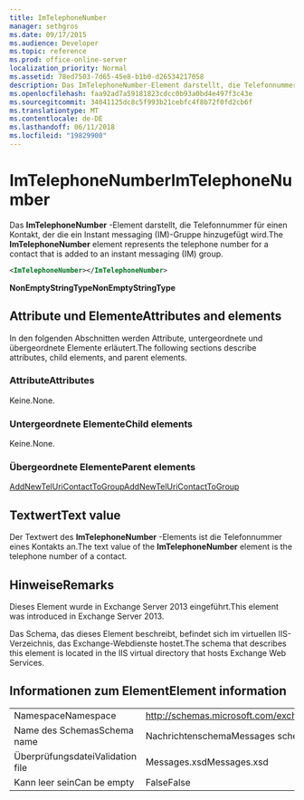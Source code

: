 ```yaml
---
title: ImTelephoneNumber
manager: sethgros
ms.date: 09/17/2015
ms.audience: Developer
ms.topic: reference
ms.prod: office-online-server
localization_priority: Normal
ms.assetid: 78ed7503-7d65-45e8-b1b0-d26534217058
description: Das ImTelephoneNumber-Element darstellt, die Telefonnummer für einen Kontakt, der die ein Instant messaging (IM)-Gruppe hinzugefügt wird.
ms.openlocfilehash: faa92ad7a59181823cdcc0b93a0bd4e497f3c43e
ms.sourcegitcommit: 34041125dc8c5f993b21cebfc4f8b72f0fd2cb6f
ms.translationtype: MT
ms.contentlocale: de-DE
ms.lasthandoff: 06/11/2018
ms.locfileid: "19829900"
---
```

# <a name="imtelephonenumber"></a><span data-ttu-id="2c5d4-103">ImTelephoneNumber</span><span class="sxs-lookup"><span data-stu-id="2c5d4-103">ImTelephoneNumber</span></span>

<span data-ttu-id="2c5d4-104">Das **ImTelephoneNumber** -Element darstellt, die Telefonnummer für einen Kontakt, der die ein Instant messaging (IM)-Gruppe hinzugefügt wird.</span><span class="sxs-lookup"><span data-stu-id="2c5d4-104">The **ImTelephoneNumber** element represents the telephone number for a contact that is added to an instant messaging (IM) group.</span></span> 
  
```XML
<ImTelephoneNumber></ImTelephoneNumber>
```

 <span data-ttu-id="2c5d4-105">**NonEmptyStringType**</span><span class="sxs-lookup"><span data-stu-id="2c5d4-105">**NonEmptyStringType**</span></span>
## <a name="attributes-and-elements"></a><span data-ttu-id="2c5d4-106">Attribute und Elemente</span><span class="sxs-lookup"><span data-stu-id="2c5d4-106">Attributes and elements</span></span>

<span data-ttu-id="2c5d4-107">In den folgenden Abschnitten werden Attribute, untergeordnete und übergeordnete Elemente erläutert.</span><span class="sxs-lookup"><span data-stu-id="2c5d4-107">The following sections describe attributes, child elements, and parent elements.</span></span>
  
### <a name="attributes"></a><span data-ttu-id="2c5d4-108">Attribute</span><span class="sxs-lookup"><span data-stu-id="2c5d4-108">Attributes</span></span>

<span data-ttu-id="2c5d4-109">Keine.</span><span class="sxs-lookup"><span data-stu-id="2c5d4-109">None.</span></span>
  
### <a name="child-elements"></a><span data-ttu-id="2c5d4-110">Untergeordnete Elemente</span><span class="sxs-lookup"><span data-stu-id="2c5d4-110">Child elements</span></span>

<span data-ttu-id="2c5d4-111">Keine.</span><span class="sxs-lookup"><span data-stu-id="2c5d4-111">None.</span></span>
  
### <a name="parent-elements"></a><span data-ttu-id="2c5d4-112">Übergeordnete Elemente</span><span class="sxs-lookup"><span data-stu-id="2c5d4-112">Parent elements</span></span>

[<span data-ttu-id="2c5d4-113">AddNewTelUriContactToGroup</span><span class="sxs-lookup"><span data-stu-id="2c5d4-113">AddNewTelUriContactToGroup</span></span>](addnewteluricontacttogroup.md)
  
## <a name="text-value"></a><span data-ttu-id="2c5d4-114">Textwert</span><span class="sxs-lookup"><span data-stu-id="2c5d4-114">Text value</span></span>

<span data-ttu-id="2c5d4-115">Der Textwert des **ImTelephoneNumber** -Elements ist die Telefonnummer eines Kontakts an.</span><span class="sxs-lookup"><span data-stu-id="2c5d4-115">The text value of the **ImTelephoneNumber** element is the telephone number of a contact.</span></span> 
  
## <a name="remarks"></a><span data-ttu-id="2c5d4-116">Hinweise</span><span class="sxs-lookup"><span data-stu-id="2c5d4-116">Remarks</span></span>

<span data-ttu-id="2c5d4-117">Dieses Element wurde in Exchange Server 2013 eingeführt.</span><span class="sxs-lookup"><span data-stu-id="2c5d4-117">This element was introduced in Exchange Server 2013.</span></span>
  
<span data-ttu-id="2c5d4-118">Das Schema, das dieses Element beschreibt, befindet sich im virtuellen IIS-Verzeichnis, das Exchange-Webdienste hostet.</span><span class="sxs-lookup"><span data-stu-id="2c5d4-118">The schema that describes this element is located in the IIS virtual directory that hosts Exchange Web Services.</span></span>
  
## <a name="element-information"></a><span data-ttu-id="2c5d4-119">Informationen zum Element</span><span class="sxs-lookup"><span data-stu-id="2c5d4-119">Element information</span></span>

|||
|:-----|:-----|
|<span data-ttu-id="2c5d4-120">Namespace</span><span class="sxs-lookup"><span data-stu-id="2c5d4-120">Namespace</span></span>  <br/> |http://schemas.microsoft.com/exchange/services/2006/messages  <br/> |
|<span data-ttu-id="2c5d4-121">Name des Schemas</span><span class="sxs-lookup"><span data-stu-id="2c5d4-121">Schema name</span></span>  <br/> |<span data-ttu-id="2c5d4-122">Nachrichtenschema</span><span class="sxs-lookup"><span data-stu-id="2c5d4-122">Messages schema</span></span>  <br/> |
|<span data-ttu-id="2c5d4-123">Überprüfungsdatei</span><span class="sxs-lookup"><span data-stu-id="2c5d4-123">Validation file</span></span>  <br/> |<span data-ttu-id="2c5d4-124">Messages.xsd</span><span class="sxs-lookup"><span data-stu-id="2c5d4-124">Messages.xsd</span></span>  <br/> |
|<span data-ttu-id="2c5d4-125">Kann leer sein</span><span class="sxs-lookup"><span data-stu-id="2c5d4-125">Can be empty</span></span>  <br/> |<span data-ttu-id="2c5d4-126">False</span><span class="sxs-lookup"><span data-stu-id="2c5d4-126">False</span></span>  <br/> |
   

